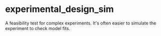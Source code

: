 # experimental_design_sim
A feasibility test for complex experiments. It's often easier to simulate the experiment to check model fits.
